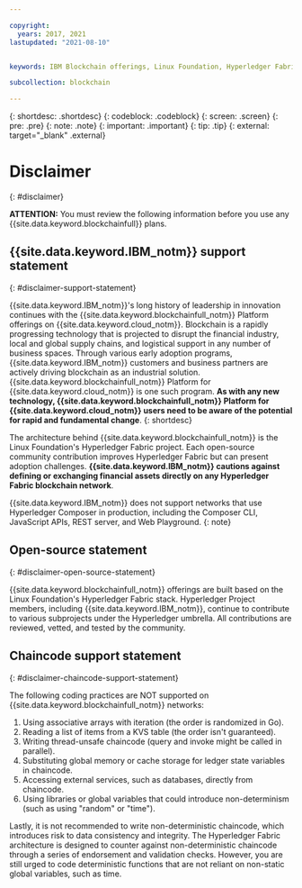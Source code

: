 ```yaml
---

copyright:
  years: 2017, 2021
lastupdated: "2021-08-10"


keywords: IBM Blockchain offerings, Linux Foundation, Hyperledger Fabric, open source, community contribution

subcollection: blockchain

---
```


{: shortdesc: .shortdesc}
{: codeblock: .codeblock}
{: screen: .screen}
{: pre: .pre}
{: note: .note}
{: important: .important}
{: tip: .tip}
{: external: target="_blank" .external}

# Disclaimer
{: #disclaimer}

**ATTENTION:** You must review the following information before you use any {{site.data.keyword.blockchainfull}} plans.

## {{site.data.keyword.IBM_notm}} support statement
{: #disclaimer-support-statement}

{{site.data.keyword.IBM_notm}}'s long history of leadership in innovation continues with the {{site.data.keyword.blockchainfull_notm}} Platform offerings on {{site.data.keyword.cloud_notm}}. Blockchain is a rapidly progressing technology that is projected to disrupt the financial industry, local and global supply chains, and logistical support in any number of business spaces. Through various early adoption programs, {{site.data.keyword.IBM_notm}} customers and business partners are actively driving blockchain as an industrial solution. {{site.data.keyword.blockchainfull_notm}} Platform for {{site.data.keyword.cloud_notm}} is one such program. **As with any new technology, {{site.data.keyword.blockchainfull_notm}} Platform for {{site.data.keyword.cloud_notm}} users need to be aware of the potential for rapid and fundamental change**.
{: shortdesc}

The architecture behind {{site.data.keyword.blockchainfull_notm}} is the Linux Foundation's Hyperledger Fabric project. Each open-source community contribution improves Hyperledger Fabric but can present adoption challenges. **{{site.data.keyword.IBM_notm}} cautions against defining or exchanging financial assets directly on any Hyperledger Fabric blockchain network**.

{{site.data.keyword.IBM_notm}} does not support networks that use Hyperledger Composer in production, including the Composer CLI, JavaScript APIs, REST server, and Web Playground.
{: note}

## Open-source statement
{: #disclaimer-open-source-statement}

{{site.data.keyword.blockchainfull_notm}} offerings are built based on the Linux Foundation's Hyperledger Fabric stack. Hyperledger Project members, including {{site.data.keyword.IBM_notm}}, continue to contribute to various subprojects under the Hyperledger umbrella.  All contributions are reviewed, vetted, and tested by the community.

## Chaincode support statement
{: #disclaimer-chaincode-support-statement}

The following coding practices are NOT supported on {{site.data.keyword.blockchainfull_notm}} networks:

1. Using associative arrays with iteration (the order is randomized in Go).
2. Reading a list of items from a KVS table (the order isn't guaranteed).
3. Writing thread-unsafe chaincode (query and invoke might be called in parallel).
4. Substituting global memory or cache storage for ledger state variables in chaincode.
5. Accessing external services, such as databases, directly from chaincode.
6. Using libraries or global variables that could introduce non-determinism (such as using "random" or "time").

Lastly, it is not recommended to write non-deterministic chaincode, which introduces risk to data consistency and integrity. The Hyperledger Fabric architecture is designed to counter against non-deterministic chaincode through a series of endorsement and validation checks. However, you are still urged to code deterministic functions that are not reliant on non-static global variables, such as time.
